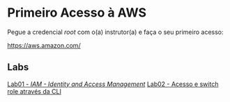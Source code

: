 # Primeiro Acesso à AWS

Pegue a credencial _root_ com o(a) instrutor(a) e faça o seu primeiro acesso:

https://aws.amazon.com/

## Labs
[Lab01 - _IAM - Identity and Access Management_](capitulo1/lab01.md)
[Lab02 - Acesso e switch role através da CLI](capitulo1/lab02.md)